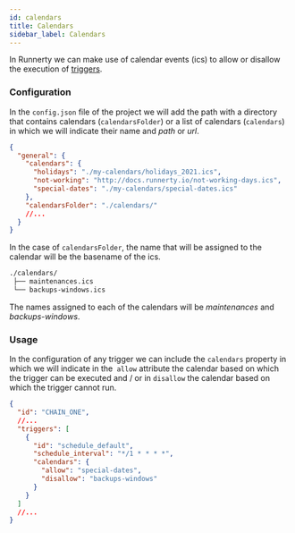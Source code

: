 ```yaml
---
id: calendars
title: Calendars
sidebar_label: Calendars
---
```


In Runnerty we can make use of calendar events (ics) to allow or disallow the execution of [triggers](triggers.md).

### Configuration

In the `config.json` file of the project we will add the path with a directory that contains calendars (`calendarsFolder`) or a list of calendars (`calendars`) in which we will indicate their name and _path_ or _url_.

```json
{
  "general": {
    "calendars": {
      "holidays": "./my-calendars/holidays_2021.ics",
      "not-working": "http://docs.runnerty.io/not-working-days.ics",
      "special-dates": "./my-calendars/special-dates.ics"
    },
    "calendarsFolder": "./calendars/"
    //...
  }
}
```

In the case of `calendarsFolder`, the name that will be assigned to the calendar will be the basename of the ics.

```sh title="If our calendars folder contains these files"
./calendars/
 ├── maintenances.ics
 └── backups-windows.ics
```

The names assigned to each of the calendars will be _maintenances_ and _backups-windows_.

### Usage

In the configuration of any trigger we can include the `calendars` property in which we will indicate in the` allow` attribute the calendar based on which the trigger can be executed and / or in `disallow` the calendar based on which the trigger cannot run.

```json
{
  "id": "CHAIN_ONE",
  //...
  "triggers": [
    {
      "id": "schedule_default",
      "schedule_interval": "*/1 * * * *",
      "calendars": {
        "allow": "special-dates",
        "disallow": "backups-windows"
      }
    }
  ]
  //...
}
```
